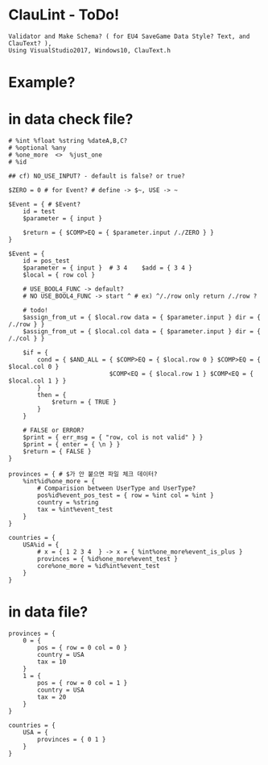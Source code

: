 # ClauLint - ToDo!
    Validator and Make Schema? ( for EU4 SaveGame Data Style? Text, and ClauText? ),
    Using VisualStudio2017, Windows10, ClauText.h

# Example?
 # in data check file?
    # %int %float %string %dateA,B,C?
    # %optional %any
    # %one_more  <>  %just_one
    # %id

    ## cf) NO_USE_INPUT? - default is false? or true?

    $ZERO = 0 # for Event? # define -> $~, USE -> ~

    $Event = { # $Event?
        id = test
        $parameter = { input }

        $return = { $COMP>EQ = { $parameter.input /./ZERO } }
    }

    $Event = {
        id = pos_test
        $parameter = { input }  # 3 4    $add = { 3 4 }
        $local = { row col }

        # USE_BOOL4_FUNC -> default?
        # NO USE_BOOL4_FUNC -> start ^ # ex) ^/./row only return /./row ?

        # todo!
        $assign_from_ut = { $local.row data = { $parameter.input } dir = { /./row } }
        $assign_from_ut = { $local.col data = { $parameter.input } dir = { /./col } }

        $if = { 
            cond = { $AND_ALL = { $COMP>EQ = { $local.row 0 } $COMP>EQ = { $local.col 0 } 
                                $COMP<EQ = { $local.row 1 } $COMP<EQ = { $local.col 1 } } 
            }
            then = {
                $return = { TRUE }
            }
        }

        # FALSE or ERROR?
        $print = { err_msg = { "row, col is not valid" } }
        $print = { enter = { \n } }
        $return = { FALSE }
    }

    provinces = { # $가 안 붙으면 파일 체크 데이터?
        %int%id%one_more = {
            # Comparision between UserType and UserType?
            pos%id%event_pos_test = { row = %int col = %int } 
            country = %string
            tax = %int%event_test
        }
    }

    countries = {
        USA%id = {
            # x = { 1 2 3 4  } -> x = { %int%one_more%event_is_plus }
            provinces = { %id%one_more%event_test } 
            core%one_more = %id%int%event_test
        }
    }

  # in data file?
    provinces = {
        0 = {
            pos = { row = 0 col = 0 }
            country = USA
            tax = 10
        }
        1 = {
            pos = { row = 0 col = 1 }
            country = USA
            tax = 20
        }
    }

    countries = {
        USA = {
            provinces = { 0 1 }
        }
    }
